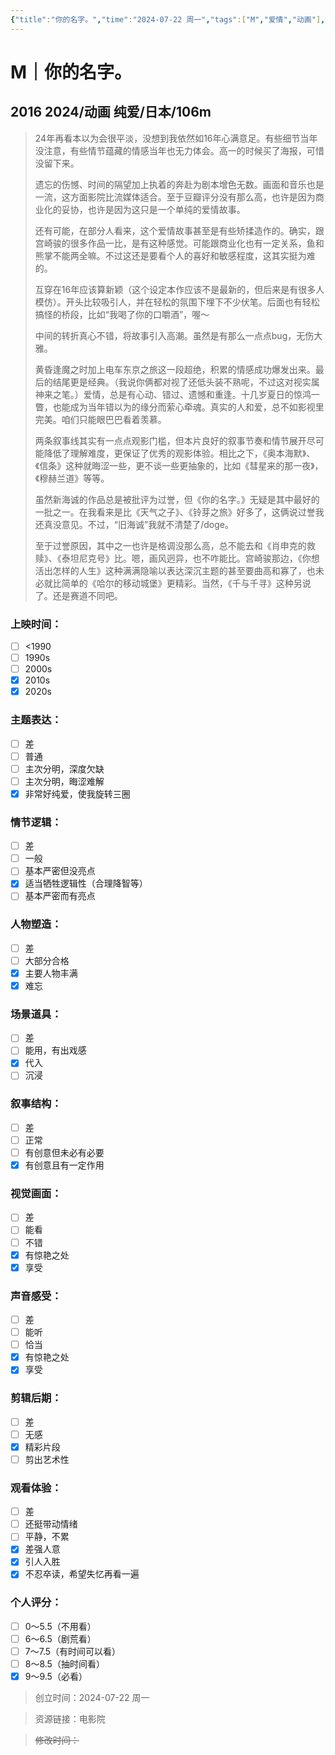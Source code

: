 ```yaml
---
{"title":"你的名字。","time":"2024-07-22 周一","tags":["M","爱情","动画"],"rating":"9.5","dg-publish":true,"permalink":"/300 评价/M/新近看过/你的名字。/","dgPassFrontmatter":true,"created":"2024-07-22T17:31:05.164+08:00","updated":"2024-07-22T19:17:22.689+08:00"}
---
```


# M｜你的名字。
## 2016 2024/动画 纯爱/日本/106m
>24年再看本以为会很平淡，没想到我依然如16年心满意足。有些细节当年没注意，有些情节蕴藏的情感当年也无力体会。高一的时候买了海报，可惜没留下来。
>
>遗忘的伤憾、时间的隔望加上执着的奔赴为剧本增色无数。画面和音乐也是一流，这方面影院比流媒体适合。至于豆瓣评分没有那么高，也许是因为商业化的妥协，也许是因为这只是一个单纯的爱情故事。
>
>还有可能，在部分人看来，这个爱情故事甚至是有些矫揉造作的。确实，跟宫崎骏的很多作品一比，是有这种感觉。可能跟商业化也有一定关系，鱼和熊掌不能两全嘛。不过这还是要看个人的喜好和敏感程度，这其实挺为难的。
>
>互穿在16年应该算新颖（这个设定本作应该不是最新的，但后来是有很多人模仿）。开头比较吸引人，并在轻松的氛围下埋下不少伏笔。后面也有轻松搞怪的桥段，比如“我喝了你的口嚼酒”，喔～
>
>中间的转折真心不错，将故事引入高潮。虽然是有那么一点点bug，无伤大雅。
>
>黄昏逢魔之时加上电车东京之旅这一段超绝，积累的情感成功爆发出来。最后的结尾更是经典。（我说你俩都对视了还低头装不熟呢，不过这对视实属神来之笔。）爱情，总是有心动、错过、遗憾和重逢。十几岁夏日的惊鸿一瞥，也能成为当年错以为的缘分而萦心牵魂。真实的人和爱，总不如影视里完美。咱们只能眼巴巴看着羡慕。
>
>两条叙事线其实有一点点观影门槛，但本片良好的叙事节奏和情节展开尽可能降低了理解难度，更保证了优秀的观影体验。相比之下，《奥本海默》、《信条》这种就晦涩一些，更不谈一些更抽象的，比如《彗星来的那一夜》，《穆赫兰道》等等。
>
>虽然新海诚的作品总是被批评为过誉，但《你的名字。》无疑是其中最好的一批之一。在我看来是比《天气之子》、《铃芽之旅》好多了，这俩说过誉我还真没意见。不过，“旧海诚”我就不清楚了/doge。
>
>至于过誉原因，其中之一也许是格调没那么高，总不能去和《肖申克的救赎》、《泰坦尼克号》比。嗯，画风迥异，也不咋能比。宫崎骏那边，《你想活出怎样的人生》这种满满隐喻以表达深沉主题的甚至要曲高和寡了，也未必就比简单的《哈尔的移动城堡》更精彩。当然，《千与千寻》这种另说了。还是赛道不同吧。
### 上映时间：
- [ ] <1990
- [ ] 1990s
- [ ] 2000s
- [x] 2010s
- [x] 2020s
### 主题表达：
- [ ] 差
- [ ] 普通
- [ ] 主次分明，深度欠缺
- [ ] 主次分明，晦涩难解
- [x] 非常好纯爱，使我旋转三圈
### 情节逻辑：
- [ ] 差
- [ ] 一般
- [ ] 基本严密但没亮点
- [x] 适当牺牲逻辑性（合理降智等）
- [ ] 基本严密而有亮点
### 人物塑造：
- [ ] 差
- [ ] 大部分合格
- [x] 主要人物丰满
- [x] 难忘
### 场景道具：
- [ ] 差
- [ ] 能用，有出戏感
- [x] 代入
- [ ] 沉浸
### 叙事结构：
- [ ] 差
- [ ] 正常
- [ ] 有创意但未必有必要
- [x] 有创意且有一定作用
### 视觉画面：
- [ ] 差
- [ ] 能看
- [ ] 不错
- [x] 有惊艳之处
- [x] 享受
### 声音感受：
- [ ] 差
- [ ] 能听
- [ ] 恰当
- [x] 有惊艳之处
- [x] 享受
### 剪辑后期：
- [ ] 差
- [ ] 无感
- [x] 精彩片段
- [ ] 剪出艺术性
### 观看体验：
- [ ] 差
- [ ] 还挺带动情绪
- [ ] 平静，不累
- [x] 差强人意
- [x] 引人入胜
- [x] 不忍卒读，希望失忆再看一遍
### 个人评分：
- [ ] 0～5.5（不用看）
- [ ] 6～6.5（剧荒看）
- [ ] 7～7.5（有时间可以看）
- [ ] 8～8.5（抽时间看）
- [x] 9～9.5（必看）

>创立时间：2024-07-22 周一

>资源链接：电影院

>~~修改时间：~~



